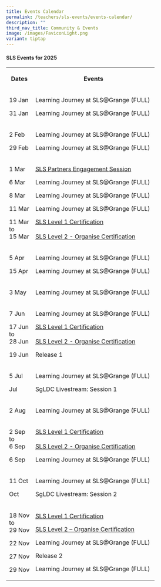 ```yaml
---
title: Events Calendar
permalink: /teachers/sls-events/events-calendar/
description: ""
third_nav_title: Community & Events
image: /images/FaviconLight.png
variant: tiptap
---
```

<h4>SLS Events for 2025</h4>
<table style="minWidth: 50px">
<colgroup>
<col>
<col>
</colgroup>
<tbody>
<tr>
<th rowspan="1" colspan="1">
<p>Dates</p>
</th>
<th rowspan="1" colspan="1">
<p>Events</p>
</th>
</tr>
<tr>
<td rowspan="1" colspan="1">
<p>19 Jan</p>
<p>31 Jan</p>
</td>
<td rowspan="1" colspan="1">
<p>Learning Journey at SLS@Grange (FULL)</p>
<p>Learning Journey at SLS@Grange (FULL)</p>
</td>
</tr>
<tr>
<td rowspan="1" colspan="1">
<p>2 Feb</p>
<p>29 Feb</p>
</td>
<td rowspan="1" colspan="1">
<p>Learning Journey at SLS@Grange (FULL)</p>
<p>Learning Journey at SLS@Grange (FULL)</p>
</td>
</tr>
<tr>
<td rowspan="1" colspan="1">
<p>1 Mar</p>
<p>6 Mar</p>
<p>8 Mar</p>
<p>11 Mar</p>
<p>11 Mar
<br>to
<br>15 Mar</p>
</td>
<td rowspan="1" colspan="1">
<p><a href="/partners/events/sls-partners-engagement-session-2024/" rel="noopener noreferrer nofollow" target="_blank">SLS Partners Engagement Session</a>
</p>
<p>Learning Journey at SLS@Grange (FULL)</p>
<p>Learning Journey at SLS@Grange (FULL)</p>
<p>Learning Journey at SLS@Grange (FULL)</p>
<p><a href="https://go.gov.sg/sls-level1-course" rel="noopener noreferrer nofollow" target="_blank">SLS Level 1 Certification</a>
<br>
<br><a href="https://go.gov.sg/sls-level2-course-organise" rel="noopener noreferrer" target="_blank">SLS Level 2 - Organise Certification</a>
</p>
</td>
</tr>
<tr>
<td rowspan="1" colspan="1">
<p>5 Apr</p>
<p>15 Apr</p>
</td>
<td rowspan="1" colspan="1">
<p>Learning Journey at SLS@Grange (FULL)</p>
<p>Learning Journey at SLS@Grange (FULL)</p>
</td>
</tr>
<tr>
<td rowspan="1" colspan="1">
<p>3 May</p>
</td>
<td rowspan="1" colspan="1">
<p>Learning Journey at SLS@Grange (FULL)&nbsp;</p>
</td>
</tr>
<tr>
<td rowspan="1" colspan="1">
<p>7 Jun</p>
<p>17 Jun
<br>to
<br>28 Jun</p>
<p>19 Jun</p>
</td>
<td rowspan="1" colspan="1">
<p>Learning Journey at SLS@Grange (FULL)</p>
<p><a href="https://go.gov.sg/sls-level1-course" rel="noopener noreferrer nofollow" target="_blank">SLS Level 1 Certification</a>
<br>
<br><a href="https://go.gov.sg/sls-level2-course-organise" rel="noopener noreferrer" target="_blank">SLS Level 2 - Organise Certification</a>
</p>
<p>Release 1</p>
</td>
</tr>
<tr>
<td rowspan="1" colspan="1">
<p>5 Jul</p>
<p>Jul</p>
</td>
<td rowspan="1" colspan="1">
<p>Learning Journey at SLS@Grange (FULL)</p>
<p>SgLDC Livestream: Session 1</p>
</td>
</tr>
<tr>
<td rowspan="1" colspan="1">
<p>2 Aug</p>
</td>
<td rowspan="1" colspan="1">
<p>Learning Journey at SLS@Grange (FULL)</p>
</td>
</tr>
<tr>
<td rowspan="1" colspan="1">
<p>2 Sep
<br>to
<br>6 Sep</p>
<p>6 Sep</p>
</td>
<td rowspan="1" colspan="1">
<p><a href="https://go.gov.sg/sls-level1-course" rel="noopener noreferrer nofollow" target="_blank">SLS Level 1 Certification</a>
<br>
<br><a href="https://go.gov.sg/sls-level2-course-organise" rel="noopener noreferrer" target="_blank">SLS Level 2 - Organise Certification</a>
</p>
<p>Learning Journey at SLS@Grange (FULL)</p>
</td>
</tr>
<tr>
<td rowspan="1" colspan="1">
<p>11 Oct</p>
<p>Oct</p>
</td>
<td rowspan="1" colspan="1">
<p>Learning Journey at SLS@Grange (FULL)</p>
<p>SgLDC Livestream: Session 2</p>
</td>
</tr>
<tr>
<td rowspan="1" colspan="1">
<p>18 Nov
<br>to
<br>29 Nov</p>
<p>22 Nov</p>
<p>27 Nov</p>
<p>29 Nov</p>
</td>
<td rowspan="1" colspan="1">
<p><a href="https://go.gov.sg/sls-level1-course" rel="noopener noreferrer nofollow" target="_blank">SLS Level 1 Certification</a>
</p>
<p><a href="https://go.gov.sg/sls-level2-course-organise" rel="noopener noreferrer nofollow" target="_blank">SLS Level 2 – Organise Certification</a>
</p>
<p>Learning Journey at SLS@Grange (FULL)</p>
<p>Release 2</p>
<p>Learning Journey at SLS@Grange (FULL)</p>
</td>
</tr>
</tbody>
</table>
<p></p>
<p></p>